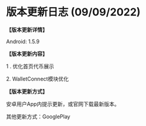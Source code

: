 # 版本更新日志  (09/09/2022)

**【版本更新详情】**

Android: 1.5.9

&#x20;

**【版本更新内容】**

1 . 优化首页代币展示&#x20;

2\. WalletConnect模块优化



**【版本更新方式】**&#x20;

安卓用户App内提示更新，或官网下载最新版本。

其他更新方式：GooglePlay
